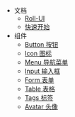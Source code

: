 <!--
 * @Author: your name
 * @Date: 2020-07-14 16:24:19
 * @LastEditTime: 2021-09-24 13:19:08
 * @LastEditors: Please set LastEditors
 * @Description: In User Settings Edit
 * @FilePath: /docs/_sidebar.md
-->
* 文档
    * [Roll-UI](zh-cn/docs-description.md)
    * [快速开始](zh-cn/docs-begin.md)
* 组件
    * [Button 按钮](zh-cn/components/button.md)
    * [Icon 图标](zh-cn/components/icon.md)
    * [Menu 导航菜单](zh-cn/components/menu.md)
    * [Input 输入框](zh-cn/components/input.md)
    * [Form 表单](zh-cn/components/form.md)
    * [Table 表格](zh-cn/components/table.md)
    * [Tags 标签](zh-cn/components/tags.md)
    * [Avatar 头像](zh-cn/components/avatar.md)
